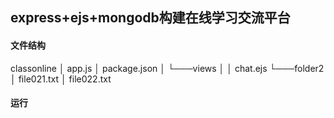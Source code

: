 ## express+ejs+mongodb构建在线学习交流平台
#### 文件结构
classonline
│   app.js
│   package.json 
│
└───views
│   │   chat.ejs
└───folder2
    │   file021.txt
    │   file022.txt

#### 运行
```

```

